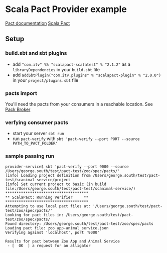 # Scala Pact Provider example

[Pact documentation](https://docs.pact.io/)
[Scala Pact](https://github.com/ITV/scala-pact)

## Setup

### build.sbt and sbt plugins

* add `"com.itv" %% "scalapact-scalatest" % "2.1.2"` as a `libraryDependencies` in your `build.sbt` file
* add `addSbtPlugin("com.itv.plugins" % "scalapact-plugin" % "2.0.0")` in your `project/plugins.sbt` file

### pacts import

You'll need the pacts from your consumers in a reachable location. See [Pack Broker](https://github.com/bethesque/pact_broker)

### verfying consumer pacts

* start your server `sbt run`
* run `pact-verify` with `sbt 'pact-verify --port PORT --source PATH_TO_PACT_FOLDER'`

### sample passing run

```
provider-service$ sbt 'pact-verify --port 9000 --source /Users/george.south/test/pact-test/zoo/spec/pacts/'
[info] Loading project definition from /Users/george.south/test/pact-test/scanimal-service/project
[info] Set current project to basic (in build file:/Users/george.south/test/pact-test/scanimal-service/)
*************************************
** ScalaPact: Running Verifier     **
*************************************
Attempting to use local pact files at: '/Users/george.south/test/pact-test/zoo/spec/pacts/'
Looking for pact files in: /Users/george.south/test/pact-test/zoo/spec/pacts/
Found directory: /Users/george.south/test/pact-test/zoo/spec/pacts
Loading pact file: zoo_app-animal_service.json
Verifying against 'localhost', port '9000'

Results for pact between Zoo App and Animal Service
 - [  OK  ] a request for an alligator
```
